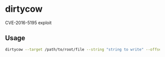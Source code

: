 # dirtycow

CVE-2016-5195 exploit

## Usage

```bash
dirtycow --target /path/to/root/file --string "string to write" --offset <offset_in_file>
```

